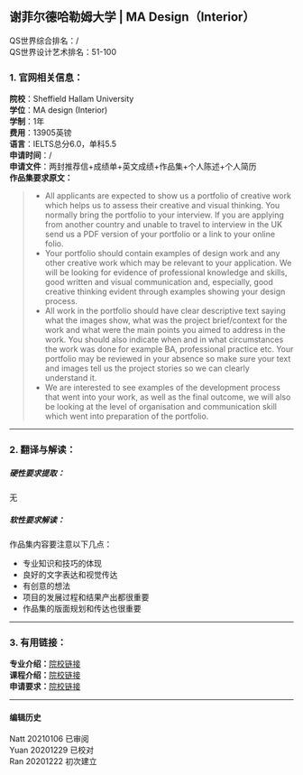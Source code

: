 ##  谢菲尔德哈勒姆大学 | MA Design（Interior）

QS世界综合排名：/  
QS世界设计艺术排名：51-100  

### 1. 官网相关信息：

**院校**：Sheffield Hallam University    
**学位**：MA design (Interior)  
**学制**：1年  
**费用**：13905英镑  
**语言**：IELTS总分6.0，单科5.5  
**申请时间**：/  
**申请文件**：两封推荐信+成绩单+英文成绩+作品集+个人陈述+个人简历  
**作品集要求原文：**  
> - All applicants are expected to show us a portfolio of creative work which helps us to assess their creative and visual thinking. You normally bring the portfolio to your interview. If you are applying from another country and unable to travel to interview in the UK send us a PDF version of your portfolio or a link to your online folio.  
> - Your portfolio should contain examples of design work and any other creative work which may be relevant to your application. We will be looking for evidence of professional knowledge and skills, good written and visual communication and, especially, good creative thinking evident through examples showing your design process.  
> - All work in the portfolio should have clear descriptive text saying what the images show, what was the project brief/context for the work and what were the main points you aimed to address in the work. You should also indicate when and in what circumstances the work was done for example BA, professional practice etc. Your portfolio may be reviewed in your absence so make sure your text and images tell us the project stories so we can clearly understand it.  
> - We are interested to see examples of the development process that went into your work, as well as the final outcome, we will also be looking at the level of organisation and communication skill which went into preparation of the portfolio.  





---


### 2. 翻译与解读：

##### 硬性要求提取：
无  


##### 软性要求解读：
作品集内容要注意以下几点：

- 专业知识和技巧的体现  
- 良好的文字表达和视觉传达  
- 有创意的想法   
- 项目的发展过程和结果产出都很重要  
- 作品集的版面规划和传达也很重要  

---


### 3. 有用链接：

**专业介绍：**[院校链接](https://www.shu.ac.uk/courses/art-and-design/ma-design-interior/full-time)  
**课程介绍：**[院校链接](https://www.shu.ac.uk/courses/art-and-design/ma-design-interior/full-time)  
**申请要求：**[院校链接](https://www.shu.ac.uk/courses/art-and-design/ma-design-interior/full-time)         



---


#### 编辑历史
Natt 20210106 已审阅  
Yuan 20201229 已校对  
Ran 20201222 初次建立  
